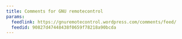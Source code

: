 ```yaml
---
title: Comments for GNU remotecontrol
params:
  feedlink: https://gnuremotecontrol.wordpress.com/comments/feed/
  feedid: 90827d47448438f0659f78218a90bcda
---
```

